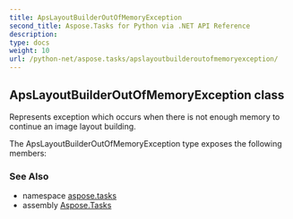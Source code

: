 ```yaml
---
title: ApsLayoutBuilderOutOfMemoryException
second_title: Aspose.Tasks for Python via .NET API Reference
description: 
type: docs
weight: 10
url: /python-net/aspose.tasks/apslayoutbuilderoutofmemoryexception/
---
```


## ApsLayoutBuilderOutOfMemoryException class

Represents exception which occurs when there is not enough memory to continue an image layout building.

The ApsLayoutBuilderOutOfMemoryException type exposes the following members:

### See Also

* namespace [aspose.tasks](/tasks/python-net/aspose.tasks/)
* assembly [Aspose.Tasks](/tasks/python-net/)

